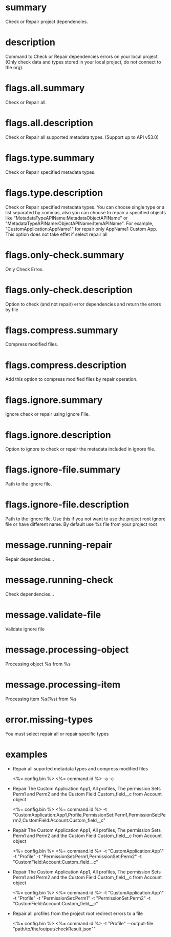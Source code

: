 # summary

Check or Repair project dependencies.

# description

Command to Check or Repair dependencies errors on your local project. (Only check data and types stored in your local project, do not connect to the org).

# flags.all.summary

Check or Repair all.

# flags.all.description

Check or Repair all supported metadata types. (Support up to API v53.0)

# flags.type.summary

Check or Repair specified metadata types.

# flags.type.description

Check or Repair specified metadata types. You can choose single type or a list separated by commas, also you can choose to repair a specified objects like "MetadataTypeAPIName:MetadataObjectAPIName" or "MetadataTypeAPIName:ObjectAPIName:ItemAPIName". For example, "CustomApplication:AppName1" for repair only AppName1 Custom App. This option does not take effet if select repair all

# flags.only-check.summary

Only Check Erros.

# flags.only-check.description

Option to check (and not repair) error dependencies and return the errors by file

# flags.compress.summary

Compress modified files.

# flags.compress.description

Add this option to compress modified files by repair operation.

# flags.ignore.summary

Ignore check or repair using Ignore File.

# flags.ignore.description

Option to ignore to check or repair the metadata included in ignore file.

# flags.ignore-file.summary

Path to the ignore file.

# flags.ignore-file.description

Path to the ignore file. Use this if you not want to use the project root ignore file or have different name. By default use %s file from your project root

# message.running-repair

Repair dependencies...

# message.running-check

Check dependencies...

# message.validate-file

Validate ignore file

# message.processing-object

Processing object %s from %s

# message.processing-item

Processing item %s(%s) from %s

# error.missing-types

You must select repair all or repair specific types

# examples

- Repair all suported metadata types and compress modified files

  <%= config.bin %> <%= command.id %> -a -c

- Repair The Custom Application App1, All profiles, The permission Sets Perm1 and Perm2 and the Custom Field Custom_field\_\_c from Account object

  <%= config.bin %> <%= command.id %> -t "CustomApplication:App1,Profile,PermissionSet:Perm1,PermissionSet:Perm2,CustomField:Account:Custom_field\_\_c"

- Repair The Custom Application App1, All profiles, The permission Sets Perm1 and Perm2 and the Custom Field Custom_field\_\_c from Account object

  <%= config.bin %> <%= command.id %> -t "CustomApplication:App1" -t "Profile" -t "PermissionSet:Perm1,PermissionSet:Perm2" -t "CustomField:Account:Custom_field\_\_c"

- Repair The Custom Application App1, All profiles, The permission Sets Perm1 and Perm2 and the Custom Field Custom_field\_\_c from Account object

  <%= config.bin %> <%= command.id %> -t "CustomApplication:App1" -t "Profile" -t "PermissionSet:Perm1" -t "PermissionSet:Perm2" -t "CustomField:Account:Custom_field\_\_c"

- Repair all profiles from the project root redirect errors to a file

  <%= config.bin %> <%= command.id %> -t "Profile" --output-file "path/to/the/output/checkResult.json""
